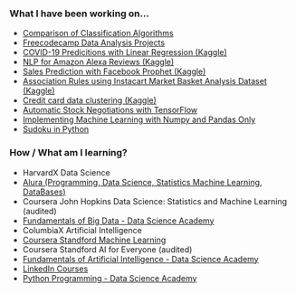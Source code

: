 


### What I have been working on...
 - [Comparison of Classification Algorithms](https://github.com/mlfa03/Comparison_MLAlgorithms/tree/main/ML_Classification)
 - [Freecodecamp Data Analysis Projects](https://github.com/mlfa03/Freecodecamp_Projects/tree/main/FCC_Data_Analysis)
 - [COVID-19 Predicitions with Linear Regression (Kaggle)](https://github.com/mlfa03/Kaggle_projects/tree/main/Novel_C19_dataset_nov20)
 - [NLP for Amazon Alexa Reviews (Kaggle)](https://www.kaggle.com/marianaalm/nlp-alexa)
 - [Sales Prediction with Facebook Prophet (Kaggle)](https://www.kaggle.com/marianaalm/rossman-sales-fbphophet)
 - [Association Rules using Instacart Market Basket Analysis Dataset (Kaggle) ](https://www.kaggle.com/marianaalm/association-rules-instacart)
 - [Credit card data clustering (Kaggle)](https://www.kaggle.com/marianaalm/creditcard-clustering)
 - [Automatic Stock Negotiations with TensorFlow](https://github.com/mlfa03/AI_Python/tree/main/StockPrice_TF)
 - [Implementing Machine Learning with Numpy and Pandas Only](https://github.com/mlfa03/MLAlgorithms/tree/main/ML_Numpy_Pandas)
 - [Sudoku in Python](https://github.com/mlfa03/AI_Python)

### How / What am I learning?  

 - HarvardX Data Science
 - [Alura (Programming, Data Science, Statistics Machine Learning, DataBases)](https://github.com/mlfa03?tab=repositories)
 - Coursera John Hopkins Data Science: Statistics and Machine Learning (audited)
 - [Fundamentals of Big Data - Data Science Academy](https://mycourse.app/g5QUCa4VYbC3Dn3SA)
 - ColumbiaX Artificial Intelligence
 - [Coursera Standford Machine Learning](https://coursera.org/share/6d9278f97cae642be9707824a86c3525) 
 - Coursera Standford AI for Everyone (audited)
 - [Fundamentals of Artificial Intelligence - Data Science Academy](https://mycourse.app/zk2NGGfpEjEwnZVU7)
 - [LinkedIn Courses](https://github.com/mlfa03/MyCourses/blob/main/LinkedIn/AI_LD.md)
 - [Python Programming - Data Science Academy](https://mycourse.app/M5hxKzL7kxKAbLj57)

